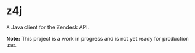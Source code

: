 # z4j

A Java client for the Zendesk API.

**Note:** This project is a work in progress and is not yet ready for production use.
